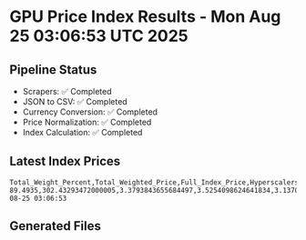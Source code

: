 # GPU Price Index Results - Mon Aug 25 03:06:53 UTC 2025

## Pipeline Status
- Scrapers: ✅ Completed
- JSON to CSV: ✅ Completed
- Currency Conversion: ✅ Completed
- Price Normalization: ✅ Completed
- Index Calculation: ✅ Completed

## Latest Index Prices
```
Total_Weight_Percent,Total_Weighted_Price,Full_Index_Price,Hyperscalers_Only_Price,Non_Hyperscalers_Only_Price,Hyperscaler_Weight,Non_Hyperscaler_Weight,Calculation_Date
89.4935,302.43293472000005,3.3793843655684497,3.5254098624641834,3.1370896934939907,55.84,33.6535,2025-08-25 03:06:53
```

## Generated Files
```
```
